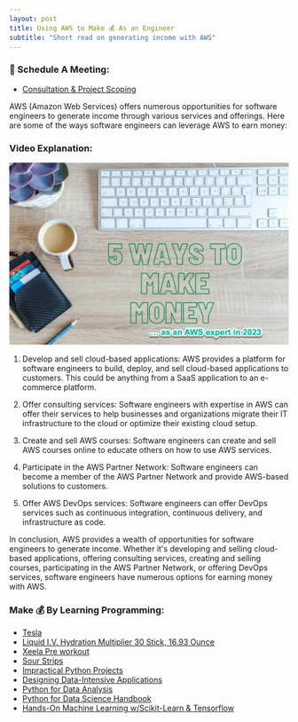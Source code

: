 ```yaml
---
layout: post
title: Using AWS to Make 💰 As an Engineer
subtitle: "Short read on generating income with AWS"
---
```

### 📅 Schedule A Meeting:
- [Consultation & Project Scoping](https://calendly.com/kadad1312/1-on-1?back=1&month=2024-01)

AWS (Amazon Web Services) offers numerous opportunities for software engineers to generate income through various services and offerings. Here are some of the ways software engineers can leverage AWS to earn money:
### Video Explanation:

[![IMAGE_ALT](../img/make_moneyt_aws.png)](https://youtu.be/MmqtvwbQbks)

1. Develop and sell cloud-based applications: AWS provides a platform for software engineers to build, deploy, and sell cloud-based applications to customers. This could be anything from a SaaS application to an e-commerce platform.

2. Offer consulting services: Software engineers with expertise in AWS can offer their services to help businesses and organizations migrate their IT infrastructure to the cloud or optimize their existing cloud setup.

3. Create and sell AWS courses: Software engineers can create and sell AWS courses online to educate others on how to use AWS services.

4. Participate in the AWS Partner Network: Software engineers can become a member of the AWS Partner Network and provide AWS-based solutions to customers.

5. Offer AWS DevOps services: Software engineers can offer DevOps services such as continuous integration, continuous delivery, and infrastructure as code.

In conclusion, AWS provides a wealth of opportunities for software engineers to generate income. Whether it's developing and selling cloud-based applications, offering consulting services, creating and selling courses, participating in the AWS Partner Network, or offering DevOps services, software engineers have numerous options for earning money with AWS.

### Make 💰 By Learning Programming:
- [Tesla](https://ts.la/khaled835973)
- [Liquid I.V. Hydration Multiplier 30 Stick, 16.93 Ounce](https://amzn.to/3ZFDjDq)
- [Xeela Pre workout](https://amzn.to/3NXWwMD)
- [Sour Strips](https://amzn.to/3EDWUM7)
- [Impractical Python Projects](https://amzn.to/3JpCpWH)
- [Designing Data-Intensive Applications](https://amzn.to/3Hgh5Sj)
- [Python for Data Analysis](https://amzn.to/3D0C8pl)
- [Python for Data Science Handbook](https://amzn.to/3XnZ1ez)
- [Hands-On Machine Learning w/Scikit-Learn & Tensorflow](https://amzn.to/3QTWoyt)

<br>
